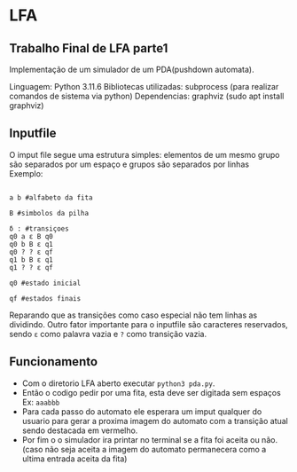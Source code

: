# LFA
## Trabalho Final de LFA parte1
Implementação de um simulador de um PDA(pushdown automata).

Linguagem: Python 3.11.6
Bibliotecas utilizadas: subprocess (para realizar comandos de sistema via python)
Dependencias: graphviz (sudo apt install graphviz)

## Inputfile
O imput file segue uma estrutura simples: elementos de um mesmo grupo são separados por um espaço e grupos são separados por linhas  
Exemplo:
```q0 q1 qf #estados

a b #alfabeto da fita

B #simbolos da pilha 

δ : #transiçoes
q0 a ε B q0
q0 b B ε q1
q0 ? ? ε qf
q1 b B ε q1
q1 ? ? ε qf

q0 #estado inicial

qf #estados finais
```
Reparando que as transições como caso especial não tem linhas as dividindo.
Outro fator importante para o inputfile são caracteres reservados, sendo `ε` como palavra vazia  e `?` como transição vazia.

## Funcionamento
* Com o diretorio LFA aberto executar ```python3 pda.py```.
* Então o codigo pedir por uma fita, esta deve ser digitada sem espaços Ex: `aaabbb`
* Para cada passo do automato ele esperara um imput qualquer do usuario para gerar a proxima imagem do automato com a transição atual sendo destacada em vermelho.
* Por fim o o simulador ira printar no terminal se a fita foi aceita ou não.(caso não seja aceita a imagem do automato permanecera como a ultima entrada aceita da fita)

